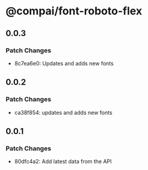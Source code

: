 # @compai/font-roboto-flex

## 0.0.3

### Patch Changes

- 8c7ea6e0: Updates and adds new fonts

## 0.0.2

### Patch Changes

- ca38f854: updates and adds new fonts

## 0.0.1

### Patch Changes

- 80dfc4a2: Add latest data from the API
